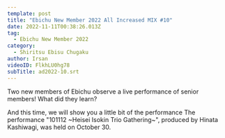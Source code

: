 ```yaml
---
template: post
title: "Ebichu New Member 2022 All Increased MIX #10"
date: 2022-11-11T00:38:26.013Z
tag:
  - Ebichu New Member 2022
category:
  - Shiritsu Ebisu Chugaku
author: Irsan
videoID: FlkhLU0hg78
subTitle: ad2022-10.srt
---
```

Two new members of Ebichu observe a live performance of senior members! What did they learn?

And this time, we will show you a little bit of the performance
The performance "101112 \~Heisei Isokin Trio Gathering\~", produced by Hinata Kashiwagi, was held on October 30.